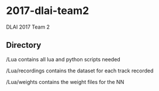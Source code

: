 # 2017-dlai-team2
DLAI 2017 Team 2

## Directory

/Lua contains all lua and python scripts needed

/Lua/recordings contains the dataset for each track recorded

/Lua/weights contains the weight files for the NN
